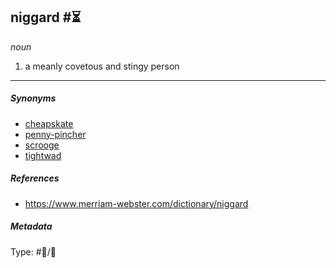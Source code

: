 ## niggard #⏳

*noun*

1. a meanly covetous and stingy person

---

##### Synonyms

* [cheapskate](cheapskate.md)
* [penny-pincher](penny-pincher.md)
* [scrooge](scrooge.md)
* [tightwad](tightwad.md)

##### References

* https://www.merriam-webster.com/dictionary/niggard

##### Metadata

Type: #💬/💬 
